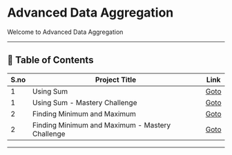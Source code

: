 # Advanced Data Aggregation

Welcome to Advanced Data Aggregation

---

## 📅 Table of Contents

| S.no | Project Title                                      | Link                                      |
|------|----------------------------------------------------|-------------------------------------------|
| 1    | Using Sum                                          | [Goto](1/README.md)                       |
| 1    | Using Sum - Mastery Challenge                      | [Goto](1/mastery_challenge/README.md)     |
| 2    | Finding Minimum and Maximum                        | [Goto](2/README.md)                       |
| 2    | Finding Minimum and Maximum - Mastery Challenge    | [Goto](2/mastery_challenge/README.md)     |




---


